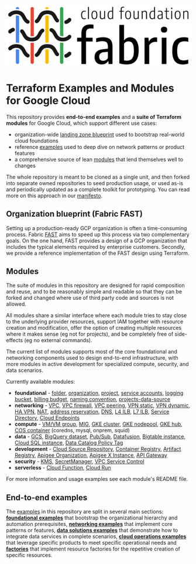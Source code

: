 <p align="center">
  <img src="assets/logos/fabric-logo-colors-800.png?raw=true" alt="Cloud Foundation Fabric">
</p>

# Terraform Examples and Modules for Google Cloud

This repository provides **end-to-end examples** and a **suite of Terraform modules** for Google Cloud, which support different use cases:

- organization-wide [landing zone blueprint](fast/) used to bootstrap real-world cloud foundations
- reference [examples](./examples/) used to deep dive on network patterns or product features
- a comprehensive source of lean [modules](./modules/dns) that lend themselves well to changes

The whole repository is meant to be cloned as a single unit, and then forked into separate owned repositories to seed production usage, or used as-is and periodically updated as a complete toolkit for prototyping. You can read more on this approach in our [manifesto](./MANIFESTO.md).

## Organization blueprint (Fabric FAST)

Setting up a production-ready GCP organization is often a time-consuming process. Fabric [FAST](fast/) aims to speed up this process via two complementary goals. On the one hand, FAST provides a design of a GCP organization that includes the typical elements required by enterprise customers. Secondly, we provide a reference implementation of the FAST design using Terraform.

## Modules

The suite of modules in this repository are designed for rapid composition and reuse, and to be reasonably simple and readable so that they can be forked and changed where use of third party code and sources is not allowed.

All modules share a similar interface where each module tries to stay close to the underlying provider resources, support IAM together with resource creation and modification, offer the option of creating multiple resources where it makes sense (eg not for projects), and be completely free of side-effects (eg no external commands).

The current list of modules supports most of the core foundational and networking components used to design end-to-end infrastructure, with more modules in active development for specialized compute, security, and data scenarios.

Currently available modules:

- **foundational** - [folder](./modules/folder), [organization](./modules/organization), [project](./modules/project), [service accounts](./modules/iam-service-account), [logging bucket](./modules/logging-bucket), [billing budget](./modules/billing-budget), [naming convention](./modules/naming-convention), [projects-data-source](./modules/projects-data-source)
- **networking** - [VPC](./modules/net-vpc), [VPC firewall](./modules/net-vpc-firewall), [VPC peering](./modules/net-vpc-peering), [VPN static](./modules/net-vpn-static), [VPN dynamic](./modules/net-vpn-dynamic), [HA VPN](./modules/net-vpn-ha), [NAT](./modules/net-cloudnat), [address reservation](./modules/net-address), [DNS](./modules/dns), [L4 ILB](./modules/net-ilb), [L7 ILB](./modules/net-ilb-l7), [Service Directory](./modules/service-directory), [Cloud Endpoints](./modules/endpoints)
- **compute** - [VM/VM group](./modules/compute-vm), [MIG](./modules/compute-mig), [GKE cluster](./modules/gke-cluster), [GKE nodepool](./modules/gke-nodepool), [GKE hub](./modules/gke-hub), [COS container](./modules/cloud-config-container/cos-generic-metadata/) (coredns, mysql, onprem, squid)
- **data** - [GCS](./modules/gcs), [BigQuery dataset](./modules/bigquery-dataset), [Pub/Sub](./modules/pubsub), [Datafusion](./modules/datafusion), [Bigtable instance](./modules/bigtable-instance), [Cloud SQL instance](./modules/cloudsql-instance), [Data Catalog Policy Tag](./modules/data-catalog-policy-tag)
- **development** - [Cloud Source Repository](./modules/source-repository), [Container Registry](./modules/container-registry), [Artifact Registry](./modules/artifact-registry), [Apigee Organization](./modules/apigee-organization), [Apigee X Instance](./modules/apigee-x-instance), [API Gateway](./modules/api-gateway)
- **security** - [KMS](./modules/kms), [SecretManager](./modules/secret-manager), [VPC Service Control](./modules/vpc-sc)
- **serverless** - [Cloud Function](./modules/cloud-function), [Cloud Run](./modules/cloud-run)

For more information and usage examples see each module's README file.

## End-to-end examples

The [examples](./examples/) in this repository are split in several main sections: **[foundational examples](./examples/foundations/)** that bootstrap the organizational hierarchy and automation prerequisites, **[networking examples](./examples/networking/)** that implement core patterns or features, **[data solutions examples](./examples/data-solutions/)** that demonstrate how to integrate data services in complete scenarios, **[cloud operations examples](./examples/cloud-operations/)** that leverage specific products to meet specific operational needs and **[factories](./examples/factories/)** that implement resource factories for the repetitive creation of specific resources.
